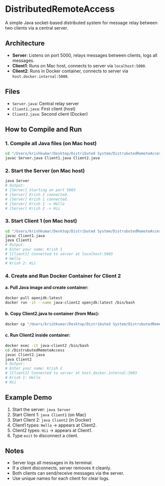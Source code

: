 # DistributedRemoteAccess

A simple Java socket-based distributed system for message relay between two clients via a central server.

## Architecture
- **Server**: Listens on port 5000, relays messages between clients, logs all messages.
- **Client1**: Runs on Mac host, connects to server via `localhost:5000`.
- **Client2**: Runs in Docker container, connects to server via `host.docker.internal:5000`.

## Files
- `Server.java`: Central relay server
- `Client1.java`: First client (host)
- `Client2.java`: Second client (Docker)


## How to Compile and Run

### 1. Compile all Java files (on Mac host)
```sh
cd "/Users/krishkumar/Desktop/Distributed System/DistrubutedRemoteAccess"
javac Server.java Client1.java Client2.java
```

### 2. Start the Server (on Mac host)
```sh
java Server
# Output:
# [Server] Starting on port 5003
# [Server] Krish 2 connected.
# [Server] Krish 1 connected.
# [Server] Krish 1 -> Hello
# [Server] Krish 2 -> Hii
```

### 3. Start Client 1 (on Mac host)
```sh
cd "/Users/krishkumar/Desktop/Distributed System/DistrubutedRemoteAccess"
javac Client1.java
java Client1
# Output:
# Enter your name: Krish 1
# [Client1] Connected to server at localhost:5003
# Hello
# Krish 2: Hii
```

### 4. Create and Run Docker Container for Client 2

#### a. Pull Java image and create container:
```sh
docker pull openjdk:latest
docker run -it --name java-client2 openjdk:latest /bin/bash
```

#### b. Copy Client2.java to container (from Mac):
```sh
docker cp "/Users/krishkumar/Desktop/Distributed System/DistrubutedRemoteAccess/Client2.java" java-client2:/DistrubutedRemoteAccess/Client2.java
```

#### c. Run Client2 inside container:
```sh
docker exec -it java-client2 /bin/bash
cd /DistrubutedRemoteAccess
javac Client2.java
java Client2
# Output:
# Enter your name: Krish 2
# [Client2] Connected to server at host.docker.internal:5003
# Krish 1: Hello
# Hii
```

## Example Demo

1. Start the server: `java Server`
2. Start Client 1: `java Client1` (on Mac)
3. Start Client 2: `java Client2` (in Docker)
4. Client1 types: `Hello` → appears at Client2.
5. Client2 types: `Hii` → appears at Client1.
6. Type `exit` to disconnect a client.

## Notes
- Server logs all messages in its terminal.
- If a client disconnects, server removes it cleanly.
- Both clients can send/receive messages via the server.
- Use unique names for each client for clear logs.
